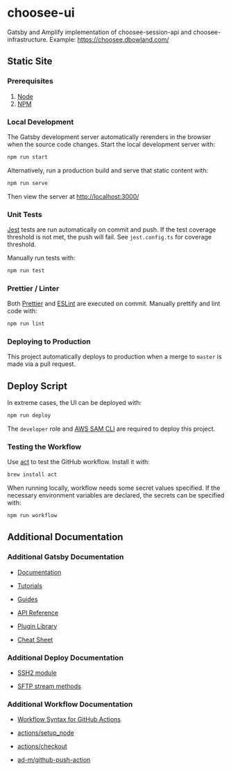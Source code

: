 # choosee-ui

Gatsby and Amplify implementation of choosee-session-api and choosee-infrastructure. Example: <https://choosee.dbowland.com/>

## Static Site

### Prerequisites

1. [Node](https://nodejs.org/en/)
1. [NPM](https://www.npmjs.com/)

### Local Development

The Gatsby development server automatically rerenders in the browser when the source code changes. Start the local development server with:

```bash
npm run start
```

Alternatively, run a production build and serve that static content with:

```bash
npm run serve
```

Then view the server at <http://localhost:3000/>

### Unit Tests

[Jest](https://jestjs.io/) tests are run automatically on commit and push. If the test coverage threshold is not met, the push will fail. See `jest.config.ts` for coverage threshold.

Manually run tests with:

```bash
npm run test
```

### Prettier / Linter

Both [Prettier](https://prettier.io/) and [ESLint](https://eslint.org/) are executed on commit. Manually prettify and lint code with:

```bash
npm run lint
```

### Deploying to Production

This project automatically deploys to production when a merge to `master` is made via a pull request.

## Deploy Script

In extreme cases, the UI can be deployed with:

```bash
npm run deploy
```

The `developer` role and [AWS SAM CLI](https://aws.amazon.com/serverless/sam/) are required to deploy this project.

### Testing the Workflow

Use [act](https://github.com/nektos/act) to test the GitHub workflow. Install it with:

```bash
brew install act
```

When running locally, workflow needs some secret values specified. If the necessary environment variables are declared, the secrets can be specified with:

```bash
npm run workflow
```

## Additional Documentation

### Additional Gatsby Documentation

- [Documentation](https://www.gatsbyjs.com/docs/)

- [Tutorials](https://www.gatsbyjs.com/tutorial/)

- [Guides](https://www.gatsbyjs.com/docs/how-to/)

- [API Reference](https://www.gatsbyjs.com/docs/api-reference/)

- [Plugin Library](https://www.gatsbyjs.com/plugins)

- [Cheat Sheet](https://www.gatsbyjs.com/docs/cheat-sheet/)

### Additional Deploy Documentation

- [SSH2 module](https://www.npmjs.com/package/ssh2)

- [SFTP stream methods](https://github.com/mscdex/ssh2-streams/blob/master/SFTPStream.md#sftpstream-methods)

### Additional Workflow Documentation

- [Workflow Syntax for GitHub Actions](https://docs.github.com/en/actions/reference/workflow-syntax-for-github-actions)

- [actions/setup_node](https://github.com/actions/setup-node)

- [actions/checkout](https://github.com/actions/checkout)

- [ad-m/github-push-action](https://github.com/ad-m/github-push-action)
